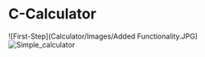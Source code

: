 # C-Calculator
![First-Step](Calculator/Images/Added Functionality.JPG)
![Simple_calculator](https://user-images.githubusercontent.com/65688803/120851123-694d7a80-c546-11eb-8c1b-77cabad8e230.JPG)
